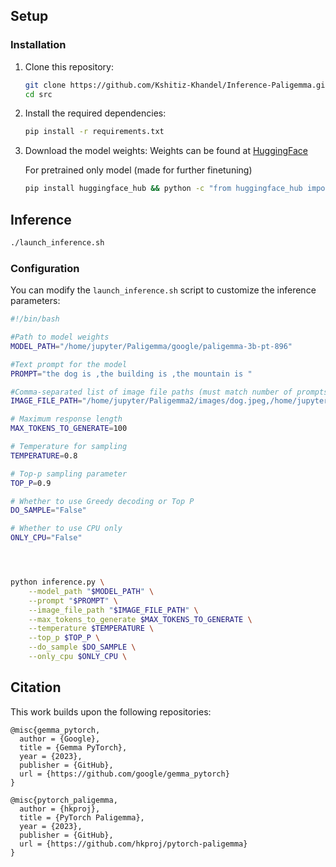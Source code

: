 

## Setup


### Installation

1. Clone this repository:
   ```bash
   git clone https://github.com/Kshitiz-Khandel/Inference-Paligemma.git
   cd src
   ```

2. Install the required dependencies:
   ```bash
   pip install -r requirements.txt
   ```

3. Download the model weights:
   Weights can be found at [HuggingFace](https://huggingface.co/google/paligemma-3b-pt-896/tree/main)

   For pretrained only model (made for further finetuning)
   ```bash
   pip install huggingface_hub && python -c "from huggingface_hub import snapshot_download; snapshot_download(repo_id='google/paligemma-3b-pt-896',    local_dir='/home/jupyter/Paligemma/google/paligemma-3b-pt-896')"

   ```

## Inference

```bash
./launch_inference.sh
```

### Configuration

You can modify the `launch_inference.sh` script to customize the inference parameters:

```bash
#!/bin/bash

#Path to model weights
MODEL_PATH="/home/jupyter/Paligemma/google/paligemma-3b-pt-896"  

#Text prompt for the model
PROMPT="the dog is ,the building is ,the mountain is "   

#Comma-separated list of image file paths (must match number of prompts)
IMAGE_FILE_PATH="/home/jupyter/Paligemma2/images/dog.jpeg,/home/jupyter/Paligemma2/images/building.jpeg,/home/jupyter/Paligemma2/images/mountains.jpeg"  

# Maximum response length
MAX_TOKENS_TO_GENERATE=100 

# Temperature for sampling
TEMPERATURE=0.8

# Top-p sampling parameter
TOP_P=0.9

# Whether to use Greedy decoding or Top P
DO_SAMPLE="False"

# Whether to use CPU only
ONLY_CPU="False"




python inference.py \
    --model_path "$MODEL_PATH" \
    --prompt "$PROMPT" \
    --image_file_path "$IMAGE_FILE_PATH" \
    --max_tokens_to_generate $MAX_TOKENS_TO_GENERATE \
    --temperature $TEMPERATURE \
    --top_p $TOP_P \
    --do_sample $DO_SAMPLE \
    --only_cpu $ONLY_CPU \
```

## Citation

This work builds upon the following repositories:

```
@misc{gemma_pytorch,
  author = {Google},
  title = {Gemma PyTorch},
  year = {2023},
  publisher = {GitHub},
  url = {https://github.com/google/gemma_pytorch}
}

@misc{pytorch_paligemma,
  author = {hkproj},
  title = {PyTorch Paligemma},
  year = {2023},
  publisher = {GitHub},
  url = {https://github.com/hkproj/pytorch-paligemma}
}
```



